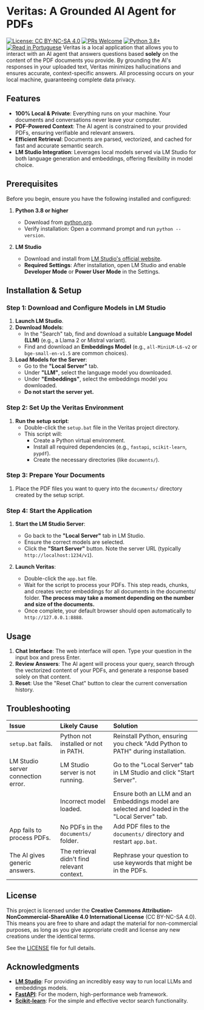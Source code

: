 # Veritas: A Grounded AI Agent for PDFs
[![License: CC BY-NC-SA 4.0](https://img.shields.io/badge/License-CC_BY--NC--SA_4.0-lightgrey.svg)](https://creativecommons.org/licenses/by-nc-sa/4.0/)
[![PRs Welcome](https://img.shields.io/badge/PRs-Welcome-brightgreen.svg)](https://github.com/Diegolinop/veritas/pulls)
[![Python 3.8+](https://img.shields.io/badge/python-3.8+-blue.svg)](https://www.python.org/downloads/)
[![Read in Portuguese](https://img.shields.io/badge/Leia%20em-Portugu%C3%AAs%20(BR)-blue)](README.pt-br.md)
Veritas is a local application that allows you to interact with an AI agent that answers questions based **solely** on the content of the PDF documents you provide. By grounding the AI's responses in your uploaded text, Veritas minimizes hallucinations and ensures accurate, context-specific answers. All processing occurs on your local machine, guaranteeing complete data privacy.

## Features

- **100% Local & Private**: Everything runs on your machine. Your documents and conversations never leave your computer.
- **PDF-Powered Context**: The AI agent is constrained to your provided PDFs, ensuring verifiable and relevant answers.
- **Efficient Retrieval**: Documents are parsed, vectorized, and cached for fast and accurate semantic search.
- **LM Studio Integration**: Leverages local models served via LM Studio for both language generation and embeddings, offering flexibility in model choice.


## Prerequisites

Before you begin, ensure you have the following installed and configured:

1.  **Python 3.8 or higher**
    *   Download from [python.org](https://www.python.org/downloads/).
    *   Verify installation: Open a command prompt and run `python --version`.

2.  **LM Studio**
    *   Download and install from [LM Studio's official website](https://lmstudio.ai/).
    *   **Required Settings**: After installation, open LM Studio and enable **Developer Mode** or **Power User Mode** in the Settings.


## Installation & Setup

### Step 1: Download and Configure Models in LM Studio

1.  **Launch LM Studio**.
2.  **Download Models**:
    *   In the "Search" tab, find and download a suitable **Language Model (LLM)** (e.g., a Llama 2 or Mistral variant).
    *   Find and download an **Embeddings Model** (e.g., `all-MiniLM-L6-v2` or `bge-small-en-v1.5` are common choices).
3.  **Load Models for the Server**:
    *   Go to the **"Local Server"** tab.
    *   Under **"LLM"**, select the language model you downloaded.
    *   Under **"Embeddings"**, select the embeddings model you downloaded.
    *   **Do not start the server yet.**

### Step 2: Set Up the Veritas Environment

1.  **Run the setup script**:
    *   Double-click the `setup.bat` file in the Veritas project directory.
    *   This script will:
        *   Create a Python virtual environment.
        *   Install all required dependencies (e.g., `fastapi`, `scikit-learn`, `pypdf`).
        *   Create the necessary directories (like `documents/`).

### Step 3: Prepare Your Documents

1.  Place the PDF files you want to query into the `documents/` directory created by the setup script.

### Step 4: Start the Application

1.  **Start the LM Studio Server**:
    *   Go back to the **"Local Server"** tab in LM Studio.
    *   Ensure the correct models are selected.
    *   Click the **"Start Server"** button. Note the server URL (typically `http://localhost:1234/v1`).

2.  **Launch Veritas**:
    *   Double-click the `app.bat` file.
    *   Wait for the script to process your PDFs. This step reads, chunks, and creates vector embeddings for all documents in the documents/ folder. **The process may take a moment depending on the number and size of the documents.**
    *   Once complete, your default browser should open automatically to `http://127.0.0.1:8888`.


## Usage

1.  **Chat Interface**: The web interface will open. Type your question in the input box and press Enter.
2.  **Review Answers**: The AI agent will process your query, search through the vectorized content of your PDFs, and generate a response based solely on that content.
3.  **Reset**: Use the "Reset Chat" button to clear the current conversation history.


## Troubleshooting

| Issue | Likely Cause | Solution |
| :--- | :--- | :--- |
| `setup.bat` fails. | Python not installed or not in PATH. | Reinstall Python, ensuring you check "Add Python to PATH" during installation. |
| LM Studio server connection error. | LM Studio server is not running. | Go to the "Local Server" tab in LM Studio and click "Start Server". |
| | Incorrect model loaded. | Ensure both an LLM and an Embeddings model are selected and loaded in the "Local Server" tab. |
| App fails to process PDFs. | No PDFs in the `documents/` folder. | Add PDF files to the `documents/` directory and restart `app.bat`. |
| The AI gives generic answers. | The retrieval didn't find relevant context. | Rephrase your question to use keywords that might be in the PDFs. |


## License

This project is licensed under the **Creative Commons Attribution-NonCommercial-ShareAlike 4.0 International License** (CC BY-NC-SA 4.0). This means you are free to share and adapt the material for non-commercial purposes, as long as you give appropriate credit and license any new creations under the identical terms.

See the [LICENSE](LICENSE) file for full details.


## Acknowledgments

- **[LM Studio](https://lmstudio.ai/)**: For providing an incredibly easy way to run local LLMs and embeddings models.
- **[FastAPI](https://fastapi.tiangolo.com/)**: For the modern, high-performance web framework.
- **[Scikit-learn](https://scikit-learn.org/)**: For the simple and effective vector search functionality.